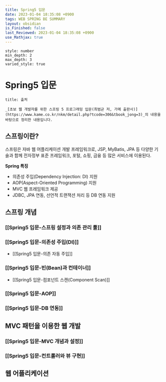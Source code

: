 ```yaml
---
title: Spring5 입문
date: 2023-01-04 18:35:08 +0900
tags: WEB SPRING BE SUMMARY 
layout: obsidian
is_Finished: false
last_Reviewed: 2023-01-04 18:35:08 +0900
use_Mathjax: true
---
```


```toc
style: number
min_depth: 2
max_depth: 3
varied_style: true
```

# Spring5 입문

```ad-quote
title: 출처

_[초보 웹 개발자를 위한 스프링 5 프로그래밍 입문(최범균 저, 가메 출판사)](https://www.kame.co.kr/nkm/detail.php?tcode=306&tbook_jong=3)_의 내용을 바탕으로 정리한 내용입니다.
```

## 스프링이란?

스프링은 자바 웹 어플리케이션 개발 프레임워크로, JSP, MyBatis, JPA 등 다양한 기술과 함께 전자정부 표준 프레임워크, 포털, 쇼핑, 금융 등 많은 서비스에 이용된다.

**Spring 특징**
- 의존성 주입(Dependency Injection: DI) 지원
- AOP(Aspect-Oriented Programming) 지원
- MVC 웹 프레임워크 제공
- JDBC, JPA 연동, 선언적 트랜잭션 처리 등 DB 연동 지원

## 스프링 개념

### [[Spring5 입문-스프링 설정과 의존 관리 툴]]
### [[Spring5 입문-의존성 주입(DI)]]
- [[Spring5 입문-의존 자동 주입]]
### [[Spring5 입문-빈(Bean)과 컨테이너]]
- [[Spring5 입문-컴포넌트 스캔(Component Scan)]]
### [[Spring5 입문-AOP]]
### [[Spring5 입문-DB 연동]]

## MVC 패턴을 이용한 웹 개발
### [[Spring5 입문-MVC 개념과 설정]]
### [[Spring5 입문-컨트롤러와 뷰 구현]]

## 웹 어플리케이션
